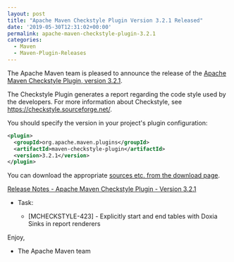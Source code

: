 ```yaml
---
layout: post
title: "Apache Maven Checkstyle Plugin Version 3.2.1 Released"
date: '2019-05-30T12:31:02+00:00'
permalink: apache-maven-checkstyle-plugin-3.2.1
categories:
  - Maven
  - Maven-Plugin-Releases
---
```

The Apache Maven team is pleased to announce the release of the
[Apache Maven Checkstyle Plugin, version 3.2.1](https://maven.apache.org/plugins/maven-checkstyle-plugin/).

The Checkstyle Plugin generates a report regarding the code style used by the
developers. For more information about Checkstyle, see
https://checkstyle.sourceforge.net/.

You should specify the version in your project's plugin configuration:

```xml
<plugin>
  <groupId>org.apache.maven.plugins</groupId>
  <artifactId>maven-checkstyle-plugin</artifactId>
  <version>3.2.1</version>
</plugin>
``` 

You can download the appropriate [sources etc. from the download page](https://maven.apache.org/plugins/maven-checkstyle-plugin/download.cgi).

[Release Notes - Apache Maven Checkstyle Plugin - Version 3.2.1](https://issues.apache.org/jira/secure/ReleaseNote.jspa?projectId=12317223&version=12352729)

* Task:

    * [MCHECKSTYLE-423] - Explicitly start and end tables with Doxia Sinks in report renderers

Enjoy,

- The Apache Maven team 
